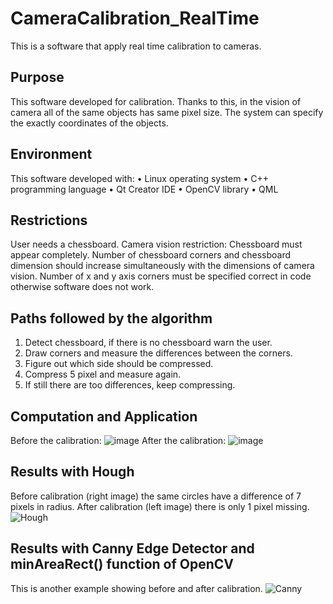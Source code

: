 # CameraCalibration_RealTime
This is a software that apply real time calibration to cameras.
## Purpose
This software developed for calibration. 
Thanks to this, in the vision of camera all of the same objects has same pixel size.
The system can specify the exactly coordinates of the objects.
## Environment
This software developed with:
•	Linux operating system 
•	C++ programming language
•	Qt Creator IDE
•	OpenCV library
•	QML 
## Restrictions
User needs a chessboard.
Camera vision restriction: Chessboard must appear completely.
Number of chessboard corners and chessboard dimension should increase simultaneously with the dimensions of camera vision.
Number of x and y axis corners must be specified correct in code otherwise software does not work.
## Paths followed by the algorithm
1. Detect chessboard, if there is no chessboard warn the user.
2. Draw corners and measure the differences between the corners.
3. Figure out which side should be compressed.
4. Compress 5 pixel and measure again.
5. If still there are too differences, keep compressing.

## Computation and Application
Before the calibration:
![image](https://user-images.githubusercontent.com/86148100/163863073-3a4a3f02-72f8-4b4e-bba6-a7be99ce44e3.png)
 After the calibration:
![image](https://user-images.githubusercontent.com/86148100/163863128-7b941374-7725-4f4e-b973-f4661f239b85.png)

## Results with Hough
Before calibration (right image) the same circles have a difference of 7 pixels in radius.
After calibration (left image) there is only 1 pixel missing.
![Hough](https://user-images.githubusercontent.com/86148100/163863667-049460d0-acc2-43e9-99ab-f4a15f685e7b.png)

## Results with Canny Edge Detector and minAreaRect() function of OpenCV
This is another example showing before and after calibration.
![Canny](https://user-images.githubusercontent.com/86148100/163863966-8e3dc4e8-7856-4951-ac4c-b250c543f49a.png)


